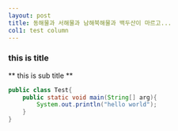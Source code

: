 ```yaml
---
layout: post
title: 동해물과 서해물과 남해북해물과 백두산이 마르고...
col1: test column
---
```


### this is title ###
** this is sub title **
```java
public class Test{
    public static void main(String[] arg){
        System.out.println("hello world");
    }
}

```
